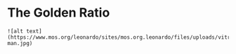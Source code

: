 # The Golden Ratio

	![alt text](https://www.mos.org/leonardo/sites/mos.org.leonardo/files/uploads/vitruvian-man.jpg)

